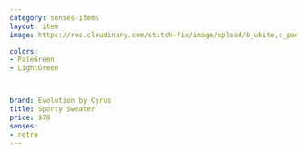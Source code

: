 ```yaml
---
category: senses-items
layout: item
image: https://res.cloudinary.com/stitch-fix/image/upload/b_white,c_pad,dpr_1.0,f_auto,h_150,q_auto,w_150/v1698494043/ntlyjdy7cece193bli1o.jpg

colors: 
- PaleGreen
- LightGreen



brand: Evolution by Cyrus
title: Sporty Sweater
price: $78
senses:
- retro
---
```







